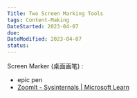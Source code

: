 ```yaml
---
Title: Two Screen Marking Tools
tags: Content-Making
DateStarted: 2023-04-07
due:
DateModified: 2023-04-07
status:
---
```


Screen Marker (桌面画笔) :

- epic pen
- [ZoomIt - Sysinternals | Microsoft Learn](https://learn.microsoft.com/en-us/sysinternals/downloads/zoomit)
